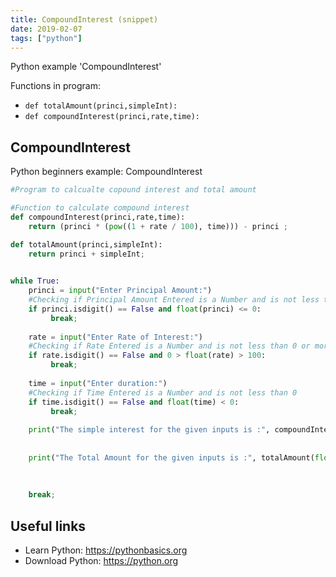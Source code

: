 ```yaml
---
title: CompoundInterest (snippet)
date: 2019-02-07
tags: ["python"]
---
```

Python example 'CompoundInterest'

Functions in program: 
* `def totalAmount(princi,simpleInt):`
* `def compoundInterest(princi,rate,time):`

## CompoundInterest

Python beginners example: CompoundInterest

```python
#Program to calcualte copound interest and total amount

#Function to calculate compound interest
def compoundInterest(princi,rate,time):
    return (princi * (pow((1 + rate / 100), time))) - princi ;

def totalAmount(princi,simpleInt):
    return princi + simpleInt;
    

while True:
    princi = input("Enter Principal Amount:")
    #Checking if Principal Amount Entered is a Number and is not less than 0
    if princi.isdigit() == False and float(princi) <= 0:
         break;
    
    rate = input("Enter Rate of Interest:")
    #Checking if Rate Entered is a Number and is not less than 0 or more than 100
    if rate.isdigit() == False and 0 > float(rate) > 100:
         break;
    
    time = input("Enter duration:")
    #Checking if Time Entered is a Number and is not less than 0
    if time.isdigit() == False and float(time) < 0:
         break;
    
    print("The simple interest for the given inputs is :", compoundInterest(float(princi),
                                                                          float(rate),
                                                                          float(time)))
    print("The Total Amount for the given inputs is :", totalAmount(float(princi),
                                                                        compoundInterest(float(princi),
                                                                                       float(rate),
                                                                                       float(time))))
    break;


```

## Useful links

- Learn Python: https://pythonbasics.org
- Download Python: https://python.org
